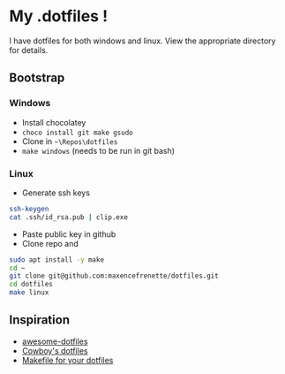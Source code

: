 # My .dotfiles !

I have dotfiles for both windows and linux. View the appropriate directory for details.

## Bootstrap

### Windows

-   Install chocolatey
-   `choco install git make gsudo`
-   Clone in `~\Repos\dotfiles`
-   `make windows` (needs to be run in git bash)

### Linux

-   Generate ssh keys

```bash
ssh-keygen
cat .ssh/id_rsa.pub | clip.exe
```

- Paste public key in github
- Clone repo and 

```bash
sudo apt install -y make
cd ~
git clone git@github.com:maxencefrenette/dotfiles.git
cd dotfiles
make linux
```

## Inspiration

-   [awesome-dotfiles](https://github.com/webpro/awesome-dotfiles)
-   [Cowboy's dotfiles](https://github.com/cowboy/dotfiles)
-   [Makefile for your dotfiles](https://polothy.github.io/post/2018-10-09-makefile-dotfiles/)
